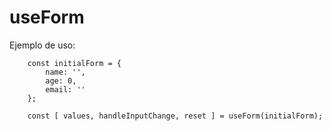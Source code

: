 # useForm

Ejemplo de uso:

```
    const initialForm = {
        name: '',
        age: 0,
        email: ''
    };

    const [ values, handleInputChange, reset ] = useForm(initialForm);
    
```